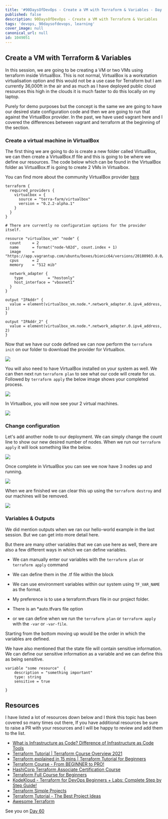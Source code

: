 ```yaml
---
title: '#90DaysOfDevOps - Create a VM with Terraform & Variables - Day 59'
published: false
description: 90DaysOfDevOps - Create a VM with Terraform & Variables
tags: 'devops, 90daysofdevops, learning'
cover_image: null
canonical_url: null
id: 1049051
---
```


## Create a VM with Terraform & Variables

In this session, we are going to be creating a VM or two VMs using terraform inside VirtualBox. This is not normal, VirtualBox is a workstation virtualisation option and this would not be a use case for Terraform but I am currently 36,000ft in the air and as much as I have deployed public cloud resources this high in the clouds it is much faster to do this locally on my laptop.

Purely for demo purposes but the concept is the same we are going to have our desired state configuration code and then we are going to run that against the VirtualBox provider. In the past, we have used vagrant here and I covered the differences between vagrant and terraform at the beginning of the section.

### Create a virtual machine in VirtualBox

The first thing we are going to do is create a new folder called VirtualBox, we can then create a VirtualBox.tf file and this is going to be where we define our resources. The code below which can be found in the VirtualBox folder as VirtualBox.tf is going to create 2 VMs in Virtualbox.

You can find more about the community VirtualBox provider [here](https://registry.terraform.io/providers/terra-farm/virtualbox/latest/docs/resources/vm)

```
terraform {
  required_providers {
    virtualbox = {
      source = "terra-farm/virtualbox"
      version = "0.2.2-alpha.1"
    }
  }
}

# There are currently no configuration options for the provider itself.

resource "virtualbox_vm" "node" {
  count     = 2
  name      = format("node-%02d", count.index + 1)
  image     = "https://app.vagrantup.com/ubuntu/boxes/bionic64/versions/20180903.0.0/providers/virtualbox.box"
  cpus      = 2
  memory    = "512 mib"

  network_adapter {
    type           = "hostonly"
    host_interface = "vboxnet1"
  }
}

output "IPAddr" {
  value = element(virtualbox_vm.node.*.network_adapter.0.ipv4_address, 1)
}

output "IPAddr_2" {
  value = element(virtualbox_vm.node.*.network_adapter.0.ipv4_address, 2)
}

```

Now that we have our code defined we can now perform the `terraform init` on our folder to download the provider for Virtualbox.

![](Images/Day59_IAC1.png)

You will also need to have VirtualBox installed on your system as well. We can then next run `terraform plan` to see what our code will create for us. Followed by `terraform apply` the below image shows your completed process.

![](Images/Day59_IAC2.png)

In Virtualbox, you will now see your 2 virtual machines.

![](Images/Day59_IAC3.png)

### Change configuration

Let's add another node to our deployment. We can simply change the count line to show our new desired number of nodes. When we run our `terraform apply` it will look something like the below.

![](Images/Day59_IAC4.png)

Once complete in VirtualBox you can see we now have 3 nodes up and running.

![](Images/Day59_IAC5.png)

When we are finished we can clear this up using the `terraform destroy` and our machines will be removed.

![](Images/Day59_IAC6.png)

### Variables & Outputs

We did mention outputs when we ran our hello-world example in the last session. But we can get into more detail here.

But there are many other variables that we can use here as well, there are also a few different ways in which we can define variables.

- We can manually enter our variables with the `terraform plan` or `terraform apply` command

- We can define them in the .tf file within the block

- We can use environment variables within our system using `TF_VAR_NAME` as the format.

- My preference is to use a terraform.tfvars file in our project folder.

- There is an \*auto.tfvars file option

- or we can define when we run the `terraform plan` or `terraform apply` with the `-var` or `-var-file`.

Starting from the bottom moving up would be the order in which the variables are defined.

We have also mentioned that the state file will contain sensitive information. We can define our sensitive information as a variable and we can define this as being sensitive.

```
variable "some resource"  {
    description = "something important"
    type: string
    sensitive = true

}
```

## Resources

I have listed a lot of resources down below and I think this topic has been covered so many times out there, If you have additional resources be sure to raise a PR with your resources and I will be happy to review and add them to the list.

- [What is Infrastructure as Code? Difference of Infrastructure as Code Tools](https://www.youtube.com/watch?v=POPP2WTJ8es)
- [Terraform Tutorial | Terraform Course Overview 2021](https://www.youtube.com/watch?v=m3cKkYXl-8o)
- [Terraform explained in 15 mins | Terraform Tutorial for Beginners](https://www.youtube.com/watch?v=l5k1ai_GBDE)
- [Terraform Course - From BEGINNER to PRO!](https://www.youtube.com/watch?v=7xngnjfIlK4&list=WL&index=141&t=16s)
- [HashiCorp Terraform Associate Certification Course](https://www.youtube.com/watch?v=V4waklkBC38&list=WL&index=55&t=111s)
- [Terraform Full Course for Beginners](https://www.youtube.com/watch?v=EJ3N-hhiWv0&list=WL&index=39&t=27s)
- [KodeKloud - Terraform for DevOps Beginners + Labs: Complete Step by Step Guide!](https://www.youtube.com/watch?v=YcJ9IeukJL8&list=WL&index=16&t=11s)
- [Terraform Simple Projects](https://terraform.joshuajebaraj.com/)
- [Terraform Tutorial - The Best Project Ideas](https://www.youtube.com/watch?v=oA-pPa0vfks)
- [Awesome Terraform](https://github.com/shuaibiyy/awesome-terraform)

See you on [Day 60](day60.md)
